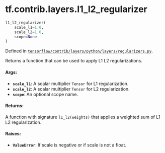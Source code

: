 <div itemscope itemtype="http://developers.google.com/ReferenceObject">
<meta itemprop="name" content="tf.contrib.layers.l1_l2_regularizer" />
</div>

# tf.contrib.layers.l1_l2_regularizer

``` python
l1_l2_regularizer(
    scale_l1=1.0,
    scale_l2=1.0,
    scope=None
)
```



Defined in [`tensorflow/contrib/layers/python/layers/regularizers.py`](https://www.tensorflow.org/code/tensorflow/contrib/layers/python/layers/regularizers.py).

Returns a function that can be used to apply L1 L2 regularizations.

#### Args:

* <b>`scale_l1`</b>: A scalar multiplier `Tensor` for L1 regularization.
* <b>`scale_l2`</b>: A scalar multiplier `Tensor` for L2 regularization.
* <b>`scope`</b>: An optional scope name.


#### Returns:

  A function with signature `l1_l2(weights)` that applies a weighted sum of
  L1 L2  regularization.


#### Raises:

* <b>`ValueError`</b>: If scale is negative or if scale is not a float.